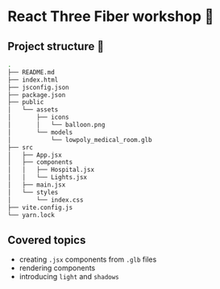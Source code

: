 # React Three Fiber workshop :balloon:

## Project structure :deciduous_tree:

```bash
.
├── README.md
├── index.html
├── jsconfig.json
├── package.json
├── public
│   └── assets
│       ├── icons
│       │   └── balloon.png
│       └── models
│           └── lowpoly_medical_room.glb
├── src
│   ├── App.jsx
│   ├── components
│   │   ├── Hospital.jsx
│   │   └── Lights.jsx
│   ├── main.jsx
│   └── styles
│       └── index.css
├── vite.config.js
└── yarn.lock
```

## Covered topics

- creating `.jsx` components from `.glb` files
- rendering components
- introducing `light` and `shadows`
